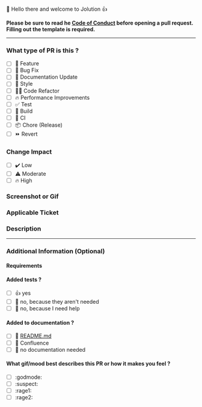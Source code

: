 👋 Hello there and welcome to Jolution 👍

**Please be sure to read he [Code of Conduct](https://github.com/jolution/.github/blob/main/CODE_OF_CONDUCT.md) before opening a pull request.**
**Filling out the template is required.**

<hr>

### What type of PR is this ?

- [ ] 🍕 Feature
- [ ] 🐛 Bug Fix
- [ ] 📝 Documentation Update
- [ ] 🎨 Style
- [ ] 🧑‍💻 Code Refactor
- [ ] 🔥 Performance Improvements
- [ ] ✅ Test
- [ ] 🤖 Build
- [ ] 🔁 CI
- [ ] 📦 Chore (Release)
- [ ] ⏩ Revert

### Change Impact

- [ ] ✔️ Low
- [ ] ⚠️ Moderate
- [ ] 🔥 High

### Screenshot or Gif

<!-- If the changes are visual, add a screenshot or record a Gif. Delete this section if not applicable. -->

### Applicable Ticket

<!-- Cross-reference your Jira Ticket / Github Issue here. Use "Fixes #JIRA-KEY" or "Closes #JIRA-KEY" syntax and link to Jira Ticket.
https://docs.github.com/en/free-pro-team@latest/github/managing-your-work-on-github/linking-a-pull-request-to-an-issue#linking-a-pull-request-to-an-issue-using-a-keyword
e.g.: Fixes #[JOL-000](https://jiraURL/JOL-000): optional description -->

### Description

<!--
Please do not leave this blank
This PR [adds/removes/fixes/replaces] the [feature/bug/etc].
-->

<hr>

### Additional Information (Optional)

#### Requirements

<!--
e.g. NodeJS version, Angular version, etc.
```
"@angular/animations": "^16.0.3",
```
-->

#### Added tests ?

- [ ] 👍 yes
- [ ] 🙅 no, because they aren't needed
- [ ] 🙋 no, because I need help

#### Added to documentation ?

- [ ] 📜 [README.md](https://github.com/NAME/.github/blob/master/README.md)
- [ ] 📓 Confluence
- [ ] 🙅 no documentation needed

<!-- - [ ] 📕 [Storybook](https://storybook.js.org/) -->

<!-- #### Are there any post-deployment tasks we need to perform ? -->

#### What gif/mood best describes this PR or how it makes you feel ?

- [ ] :godmode:
- [ ] :suspect:
- [ ] :rage1:
- [ ] :rage2:

<!-- https://chrome.google.com/webstore/detail/gifs-for-github/dkgjnpbipbdaoaadbdhpiokaemhlphep -->
